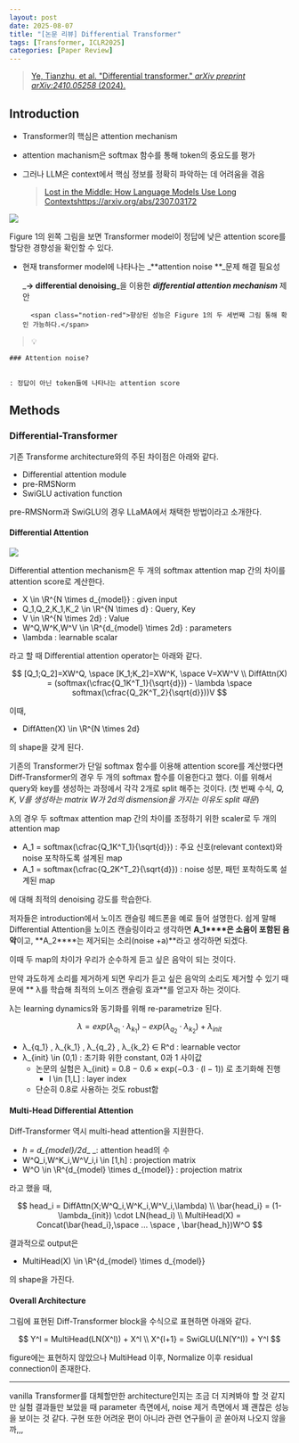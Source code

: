 ```yaml
---
layout: post
date: 2025-08-07
title: "[논문 리뷰] Differential Transformer"
tags: [Transformer, ICLR2025]
categories: [Paper Review]
---
```


> [Ye, Tianzhu, et al. "Differential transformer." ](https://arxiv.org/abs/2410.05258)[_arXiv preprint arXiv:2410.05258_](https://arxiv.org/abs/2410.05258)[ (2024).](https://arxiv.org/abs/2410.05258)



## Introduction

- Transformer의 핵심은 attention mechanism
- attention machanism은 softmax 함수를 통해 token의 중요도를 평가
- 그러나 LLM은 context에서 핵심 정보를 정확히 파악하는 데 어려움을 겪음

	> [Lost in the Middle: How Language Models Use Long Contextshttps://arxiv.org/abs/2307.03172](https://arxiv.org/abs/2307.03172)


![](https://prod-files-secure.s3.us-west-2.amazonaws.com/542b861c-36a8-4051-84e5-8804b6728dba/9083ea56-691a-4752-ae26-47f403431ac8/image.png?X-Amz-Algorithm=AWS4-HMAC-SHA256&X-Amz-Content-Sha256=UNSIGNED-PAYLOAD&X-Amz-Credential=ASIAZI2LB4665EV4GOUB%2F20250917%2Fus-west-2%2Fs3%2Faws4_request&X-Amz-Date=20250917T140123Z&X-Amz-Expires=3600&X-Amz-Security-Token=IQoJb3JpZ2luX2VjEC4aCXVzLXdlc3QtMiJGMEQCIC0jdoQ7GNiAR%2F4vLEkSrQw3HtLRW3%2Bp8o7fZL5B%2BrG%2BAiAzkehcHXMx3QER6mtlTgUyMsVYxoL%2FXHs2N9PpSst4iiqIBAin%2F%2F%2F%2F%2F%2F%2F%2F%2F%2F8BEAAaDDYzNzQyMzE4MzgwNSIMcAHs27hN7imgE5M2KtwDzJpBg0n3PEXX4O6IwaKs5Dc9xEynO%2BI59POofwnKfwAcAoy%2BHYJEA7lX5gdPNXY4Dp1ont9MkR7%2FHzSkULdbGR9PTs7Fb4Ucgxl7%2FX2gc8SWfJtGKAZsZvqeMJ0%2BbRNE6low36HlkuKhRuGa2XH%2F5Cw%2FrsSuWa60t7LvFLglQ%2FkTGtisTk1jmDh7VW5zm1cWy81Wjv4g5TF4XiAM9ScBo5iC4iT1kbiPviziyjeSCtoh37w2FFO749luKDLVPSxQXrlRNbxVyDtnkgo9vRYzczu%2FSaf6t4C77DhI4tUGu0UzaHvCXBj2FIijF5lzzNozDahzX4il24zgWtJwil31G0BaHyPz6YNEvBPN8vJOMgtpK2kqoTV85H%2FuFZY%2Fy5XlGKSHTk18T3%2BIFTuk%2Bi72rjd4jiCzvOfy1mKdw%2B6ilR5bVF9pnD3sZrptLE34VSMEzUfBYUlUp1ihVLrWIS05MVXAnP7O21Eer9UvutMURbREqtUH%2BMFelA49Itc14mWzQyeK6umfVcgtPy%2BXSqnXxlWDd76j38LbKsSQe4fF9RIbQkf7WK2Z5lMC12qloi2TynEYs6wG0Axdg4eHZMPIRiy4Y7EZLftCu1s60zfvNQo6doWu2mzHHspwJK4wmviqxgY6pgHdHHYCni4FVrM9PNHF2mMQf5k60nk8BL2x%2B%2F3msfAwp59BYxW53CCTSPQf7rPSxbEvqZxFt2W635lpijhFRTnF9HCH3talCeGI5xME0%2Fu2whTgB4rM08Cl413Jgclg2t%2F2eGd1O3M9RSjrprC6clNNx3J4m43WEFJf5gsCqB%2BFxeaRIwyeWtYGhFNHMdiUv0JGuuHe%2BFgalbgzyNUAA%2BfKENlWgMXo&X-Amz-Signature=7d0da650d04faaded8de7723200b54f9efa1e90b05d094dad9896498f1ea2561&X-Amz-SignedHeaders=host&x-amz-checksum-mode=ENABLED&x-id=GetObject)


Figure 1의 왼쪽 그림을 보면 Transformer model이 정답에 낮은 attention score를 할당한 경향성을 확인할 수 있다.

- 현재 transformer model에 나타나는 _**attention noise **_문제 해결 필요성

	_**→ differential denoising**_을 이용한 _**differential attention mechanism**_ 제안


		<span class="notion-red">향상된 성능은 Figure 1의 두 세번째 그림 통해 확인 가능하다.</span>


> 💡 


	### Attention noise?


	: 정답이 아닌 token들에 나타나는 attention score



## Methods



### Differential-Transformer


기존 Transforme architecture와의 주된 차이점은 아래와 같다.

- Differential attention module
- pre-RMSNorm
- SwiGLU activation function

pre-RMSNorm과 SwiGLU의 경우 LLaMA에서 채택한 방법이라고 소개한다.



#### Differential Attention


![](https://prod-files-secure.s3.us-west-2.amazonaws.com/542b861c-36a8-4051-84e5-8804b6728dba/116d70b2-1963-4810-9167-f4c7d8a06e8f/image.png?X-Amz-Algorithm=AWS4-HMAC-SHA256&X-Amz-Content-Sha256=UNSIGNED-PAYLOAD&X-Amz-Credential=ASIAZI2LB4665EV4GOUB%2F20250917%2Fus-west-2%2Fs3%2Faws4_request&X-Amz-Date=20250917T140123Z&X-Amz-Expires=3600&X-Amz-Security-Token=IQoJb3JpZ2luX2VjEC4aCXVzLXdlc3QtMiJGMEQCIC0jdoQ7GNiAR%2F4vLEkSrQw3HtLRW3%2Bp8o7fZL5B%2BrG%2BAiAzkehcHXMx3QER6mtlTgUyMsVYxoL%2FXHs2N9PpSst4iiqIBAin%2F%2F%2F%2F%2F%2F%2F%2F%2F%2F8BEAAaDDYzNzQyMzE4MzgwNSIMcAHs27hN7imgE5M2KtwDzJpBg0n3PEXX4O6IwaKs5Dc9xEynO%2BI59POofwnKfwAcAoy%2BHYJEA7lX5gdPNXY4Dp1ont9MkR7%2FHzSkULdbGR9PTs7Fb4Ucgxl7%2FX2gc8SWfJtGKAZsZvqeMJ0%2BbRNE6low36HlkuKhRuGa2XH%2F5Cw%2FrsSuWa60t7LvFLglQ%2FkTGtisTk1jmDh7VW5zm1cWy81Wjv4g5TF4XiAM9ScBo5iC4iT1kbiPviziyjeSCtoh37w2FFO749luKDLVPSxQXrlRNbxVyDtnkgo9vRYzczu%2FSaf6t4C77DhI4tUGu0UzaHvCXBj2FIijF5lzzNozDahzX4il24zgWtJwil31G0BaHyPz6YNEvBPN8vJOMgtpK2kqoTV85H%2FuFZY%2Fy5XlGKSHTk18T3%2BIFTuk%2Bi72rjd4jiCzvOfy1mKdw%2B6ilR5bVF9pnD3sZrptLE34VSMEzUfBYUlUp1ihVLrWIS05MVXAnP7O21Eer9UvutMURbREqtUH%2BMFelA49Itc14mWzQyeK6umfVcgtPy%2BXSqnXxlWDd76j38LbKsSQe4fF9RIbQkf7WK2Z5lMC12qloi2TynEYs6wG0Axdg4eHZMPIRiy4Y7EZLftCu1s60zfvNQo6doWu2mzHHspwJK4wmviqxgY6pgHdHHYCni4FVrM9PNHF2mMQf5k60nk8BL2x%2B%2F3msfAwp59BYxW53CCTSPQf7rPSxbEvqZxFt2W635lpijhFRTnF9HCH3talCeGI5xME0%2Fu2whTgB4rM08Cl413Jgclg2t%2F2eGd1O3M9RSjrprC6clNNx3J4m43WEFJf5gsCqB%2BFxeaRIwyeWtYGhFNHMdiUv0JGuuHe%2BFgalbgzyNUAA%2BfKENlWgMXo&X-Amz-Signature=5658cfe704ea493678e3c0315f8bc517ef263f9061ec988885bf858a444e1c2d&X-Amz-SignedHeaders=host&x-amz-checksum-mode=ENABLED&x-id=GetObject)


Differential attention mechanism은 두 개의 softmax attention map 간의 차이를 attention score로 계산한다.

- X \in \R^{N \times d\_{model}} : given input
- Q\_1,Q\_2,K\_1,K\_2 \in \R^{N \times d} : Query, Key
- V \in \R^{N \times 2d} : Value
- W^Q,W^K,W^V \in \R^{d\_{model} \times 2d} : parameters
- \lambda : learnable scalar

라고 할 때 Differential attention operator는 아래와 같다.


$$
[Q_1;Q_2]=XW^Q, \space [K_1;K_2]=XW^K, \space V=XW^V \\
DiffAttn(X) = (softmax(\cfrac{Q_1K^T_1}{\sqrt{d}}) - \lambda \space softmax(\cfrac{Q_2K^T_2}{\sqrt{d}}))V
$$


이때,

- DiffAtten(X) \in \R^{N \times 2d}

의 shape을 갖게 된다.


기존의 Transformer가 단일 softmax 함수를 이용해 attention score를 계산했다면 Diff-Transformer의 경우 두 개의 softmax 함수를 이용한다고 했다. 이를 위해서 query와 key를 생성하는 과정에서 각각 2개로 split 해주는 것이다. <span class="notion-red">(첫 번째 수식, </span><span class="notion-red">_Q, K, V를 생성하는 matrix W가 2d의 dismension을 가지는 이유도 split 때문_</span><span class="notion-red">)</span>


 λ의 경우 두 softmax attention map 간의 차이를 조정하기 위한 scaler로 두 개의 attention map

- A\_1 = softmax(\cfrac{Q\_1K^T\_1}{\sqrt{d}}) : 주요 신호(relevant context)와 noise 포착하도록 설계된 map
- A\_1 = softmax(\cfrac{Q\_2K^T\_2}{\sqrt{d}}) : noise 성분, 패턴 포착하도록 설계된 map 

에 대해 최적의 denoising 강도를 학습한다.


저자들은 introduction에서 노이즈 캔슬링 헤드폰을 예로 들어 설명한다. 쉽게 말해 Differential Attention을 노이즈 캔슬링이라고 생각하면 **A\_1****은 소음이 포함된 음악**이고, **A\_2****는 제거되는 소리(noise +a)**라고 생각하면 되겠다. 


이때 두 map의 차이가 우리가 순수하게 듣고 싶은 음악이 되는 것이다. 


만약 과도하게 소리를 제거하게 되면 우리가 듣고 싶은 음악의 소리도 제거할 수 있기 때문에 ** λ를 학습해 최적의 노이즈 캔슬링 효과**를 얻고자 하는 것이다.


λ는 learning dynamics와 동기화를 위해 re-parametrize 된다.


$$
\lambda = exp(\lambda_{q_1} \cdot \lambda_{k_1}) - exp(\lambda_{q_2} \cdot \lambda_{k_2}) + \lambda_{init}
$$

- λ\_{q\_1} , λ\_{k\_1} , λ\_{q\_2} , λ\_{k\_2} ∈ R^d : learnable vector
- λ\_{init} \in (0,1) : 초기화 위한 constant, 0과 1 사이값
	- 논문의 실험은 λ\_{init} = 0.8 − 0.6 × exp(−0.3 · (l − 1)) 로 초기화해 진행
		- l \in [1,L] : layer index
	- 단순히 0.8로 사용하는 것도 robust함


#### **Multi-Head Differential Attention**


Diff-Transformer 역시 multi-head attention을 지원한다.

- _h = d\_{model}/2d__ _: attention head의 수
- W^Q\_i,W^K\_i,W^V\_i,i \in [1,h] : projection matrix
- W^O \in \R^{d\_{model} \times d\_{model}} : projection matrix

라고 했을 때,


$$
head_i = DiffAttn(X;W^Q_i,W^K_i,W^V_i,\lambda) \\
\bar{head_i} = (1-\lambda_{init}) \cdot LN(head_i) \\
MultiHead(X) = Concat(\bar{head_i},\space ... \space , \bar{head_h})W^O
$$


결과적으로 output은

- MultiHead(X) \in \R^{d\_{model} \times d\_{model}}

의 shape을 가진다.



#### Overall Architecture


그림에 표현된 Diff-Transformer block을 수식으로 표현하면 아래와 같다.


$$
Y^l = MultiHead(LN(X^l)) + X^l \\
X^{l+1} = SwiGLU(LN(Y^l)) + Y^l
$$


figure에는 표현하지 않았으나 MultiHead 이후, Normalize 이후 residual connection이 존재한다.


---


vanilla Transformer를 대체할만한 architecture인지는 조금 더 지켜봐야 할 것 같지만 실험 결과들만 보았을 때 parameter 측면에서, noise 제거 측면에서 꽤 괜찮은 성능을 보이는 것 같다. 구현 또한 어려운 편이 아니라 관련 연구들이 곧 쏟아져 나오지 않을까,,,

